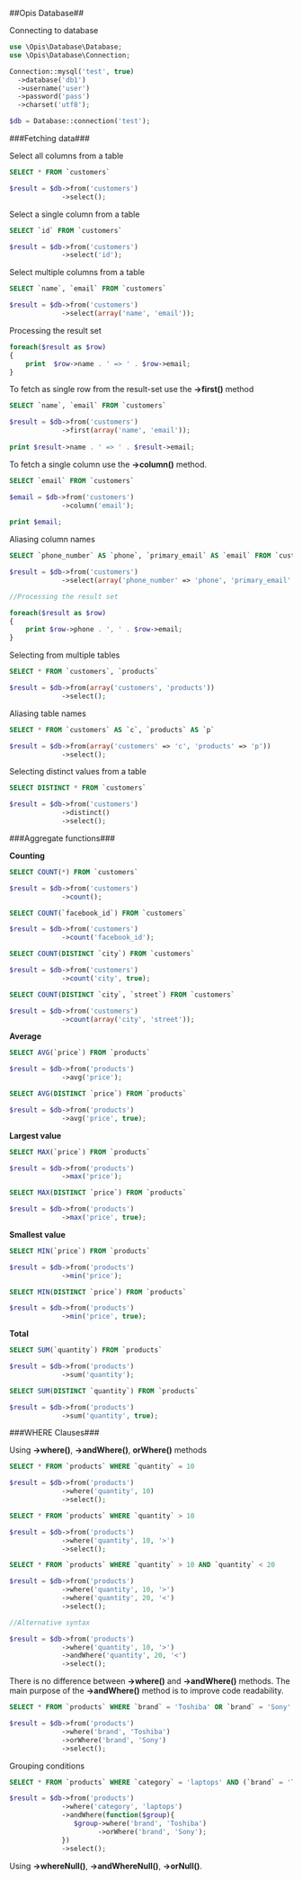 ##Opis Database##

Connecting to database

```php
use \Opis\Database\Database;
use \Opis\Database\Connection;

Connection::mysql('test', true)
  ->database('db1')
  ->username('user')
  ->password('pass')
  ->charset('utf8');

$db = Database::connection('test');
```

###Fetching data###

Select all columns from a table

```sql
SELECT * FROM `customers`
```

```php
$result = $db->from('customers')
             ->select();
```

Select a single column from a table

```sql
SELECT `id` FROM `customers`
```

```php
$result = $db->from('customers')
             ->select('id');
```

Select multiple columns from a table

```sql
SELECT `name`, `email` FROM `customers`
```

```php
$result = $db->from('customers')
             ->select(array('name', 'email'));
```

Processing the result set

```php
foreach($result as $row)
{
    print  $row->name . ' => ' . $row->email;
}
```

To fetch as single row from the result-set use the **->first()** method

```sql
SELECT `name`, `email` FROM `customers`
```

```php
$result = $db->from('customers')
             ->first(array('name', 'email'));
             
print $result->name . ' => ' . $result->email;
```

To fetch a single column use the **->column()** method. 

```sql
SELECT `email` FROM `customers`
```

```php
$email = $db->from('customers')
             ->column('email');
             
print $email;
```

Aliasing column names

```sql
SELECT `phone_number` AS `phone`, `primary_email` AS `email` FROM `customers`
```

```php
$result = $db->from('customers')
             ->select(array('phone_number' => 'phone', 'primary_email' => 'email'));

//Processing the result set

foreach($result as $row)
{
    print $row->phone . ', ' . $row->email;
}
```

Selecting from multiple tables

```sql
SELECT * FROM `customers`, `products`
```

```php
$result = $db->from(array('customers', 'products'))
             ->select();
```

Aliasing table names

```sql
SELECT * FROM `customers` AS `c`, `products` AS `p`
```

```php
$result = $db->from(array('customers' => 'c', 'products' => 'p'))
             ->select();
```

Selecting distinct values from a table

```sql
SELECT DISTINCT * FROM `customers`
```

```php
$result = $db->from('customers')
             ->distinct()
             ->select();
```

###Aggregate functions###

**Counting**

```sql
SELECT COUNT(*) FROM `customers`
```

```php
$result = $db->from('customers')
             ->count();
```

```sql
SELECT COUNT(`facebook_id`) FROM `customers`
```

```php
$result = $db->from('customers')
             ->count('facebook_id');
```

```sql
SELECT COUNT(DISTINCT `city`) FROM `customers`
```

```php
$result = $db->from('customers')
             ->count('city', true);
```

```sql
SELECT COUNT(DISTINCT `city`, `street`) FROM `customers`
```

```php
$result = $db->from('customers')
             ->count(array('city', 'street'));
```

**Average**

```sql
SELECT AVG(`price`) FROM `products`
```

```php
$result = $db->from('products')
             ->avg('price');
```

```sql
SELECT AVG(DISTINCT `price`) FROM `products`
```

```php
$result = $db->from('products')
             ->avg('price', true);
```

**Largest value**

```sql
SELECT MAX(`price`) FROM `products`
```

```php
$result = $db->from('products')
             ->max('price');
```

```sql
SELECT MAX(DISTINCT `price`) FROM `products`
```

```php
$result = $db->from('products')
             ->max('price', true);
```

**Smallest value**

```sql
SELECT MIN(`price`) FROM `products`
```

```php
$result = $db->from('products')
             ->min('price');
```

```sql
SELECT MIN(DISTINCT `price`) FROM `products`
```

```php
$result = $db->from('products')
             ->min('price', true);
```

**Total**

```sql
SELECT SUM(`quantity`) FROM `products`
```

```php
$result = $db->from('products')
             ->sum('quantity');
```

```sql
SELECT SUM(DISTINCT `quantity`) FROM `products`
```

```php
$result = $db->from('products')
             ->sum('quantity', true);
```

###WHERE Clauses###

Using **->where()**, **->andWhere()**, **orWhere()** methods

```sql
SELECT * FROM `products` WHERE `quantity` = 10
```

```php
$result = $db->from('products')
             ->where('quantity', 10)
             ->select();
```

```sql
SELECT * FROM `products` WHERE `quantity` > 10
```

```php
$result = $db->from('products')
             ->where('quantity', 10, '>')
             ->select();
```

```sql
SELECT * FROM `products` WHERE `quantity` > 10 AND `quantity` < 20
```

```php
$result = $db->from('products')
             ->where('quantity', 10, '>')
             ->where('quantity', 20, '<')
             ->select();

//Alternative syntax

$result = $db->from('products')
             ->where('quantity', 10, '>')
             ->andWhere('quantity', 20, '<')
             ->select();
```

There is no difference between **->where()** and **->andWhere()** methods. The main purpose of the **->andWhere()** method is to improve code readability.

```sql
SELECT * FROM `products` WHERE `brand` = 'Toshiba' OR `brand` = 'Sony'
```

```php
$result = $db->from('products')
             ->where('brand', 'Toshiba')
             ->orWhere('brand', 'Sony')
             ->select();
```

Grouping conditions

```sql
SELECT * FROM `products` WHERE `category` = 'laptops' AND (`brand` = 'Toshiba' OR `brand` = 'Sony')
```

```php
$result = $db->from('products')
             ->where('category', 'laptops')
             ->andWhere(function($group){
                $group->where('brand', 'Toshiba')
                      ->orWhere('brand', 'Sony');
             })
             ->select();
```

Using **->whereNull()**, **->andWhereNull()**, **->orNull()**.